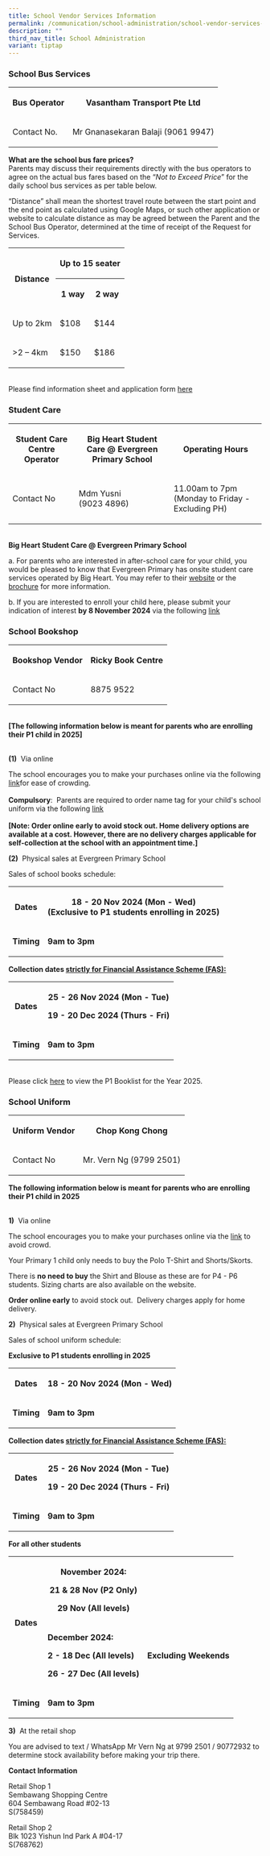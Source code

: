 ```yaml
---
title: School Vendor Services Information
permalink: /communication/school-administration/school-vendor-services-information/
description: ""
third_nav_title: School Administration
variant: tiptap
---
```

<h3>School Bus Services</h3>
<table style="minWidth: 50px">
<colgroup>
<col>
<col>
</colgroup>
<tbody>
<tr>
<th rowspan="1" colspan="1">
<p><strong>Bus Operator</strong>
</p>
</th>
<th rowspan="1" colspan="1">
<p><strong>Vasantham Transport Pte Ltd</strong>
</p>
</th>
</tr>
<tr>
<td rowspan="1" colspan="1">
<p>Contact No.</p>
</td>
<td rowspan="1" colspan="1">
<p>Mr Gnanasekaran Balaji (9061 9947)</p>
</td>
</tr>
</tbody>
</table>
<p><strong>What are the school bus fare prices?</strong>
<br>Parents may discuss their requirements directly with the bus operators
to agree on the actual bus fares based on the “<em>Not to Exceed Price</em>”
for the daily school bus services as per table below.</p>
<p>“Distance” shall mean the shortest travel route between the start point
and the end point as calculated using Google Maps, or such other application
or website to calculate distance as may be agreed between the Parent and
the School Bus Operator, determined at the time of receipt of the Request
for Services.</p>
<table style="minWidth: 75px">
<colgroup>
<col>
<col>
<col>
</colgroup>
<tbody>
<tr>
<th rowspan="2" colspan="1">
<p><strong>Distance</strong>
</p>
</th>
<th rowspan="1" colspan="2">
<p><strong>Up to 15 seater</strong>
</p>
</th>
</tr>
<tr>
<th rowspan="1" colspan="1">
<p>1 way</p>
</th>
<th rowspan="1" colspan="1">
<p>2 way</p>
</th>
</tr>
<tr>
<td rowspan="1" colspan="1">
<p>Up to 2km</p>
</td>
<td rowspan="1" colspan="1">
<p>$108</p>
</td>
<td rowspan="1" colspan="1">
<p>$144</p>
</td>
</tr>
<tr>
<td rowspan="1" colspan="1">
<p>&gt;2 – 4km</p>
</td>
<td rowspan="1" colspan="1">
<p>$150</p>
</td>
<td rowspan="1" colspan="1">
<p>$186</p>
</td>
</tr>
</tbody>
</table>
<p>
<br>Please find information sheet and application form&nbsp;<a href="/files/Administration/School Bus/School_Bus_Application_Form___2025.pdf" rel="noopener nofollow" target="_blank">here</a>
</p>
<h3>Student Care</h3>
<table style="minWidth: 75px">
<colgroup>
<col>
<col>
<col>
</colgroup>
<tbody>
<tr>
<th rowspan="1" colspan="1">
<p>Student Care Centre Operator</p>
</th>
<th rowspan="1" colspan="1">
<p>Big Heart Student Care @ Evergreen Primary School</p>
</th>
<th rowspan="1" colspan="1">
<p>Operating Hours</p>
</th>
</tr>
<tr>
<td rowspan="1" colspan="1">
<p>Contact No</p>
</td>
<td rowspan="1" colspan="1">
<p>Mdm Yusni
<br>(9023 4896)</p>
</td>
<td rowspan="1" colspan="1">
<p>11.00am to 7pm (Monday to Friday - Excluding PH)</p>
</td>
</tr>
</tbody>
</table>
<p>
<br><strong>Big Heart Student Care @ Evergreen Primary School</strong>
</p>
<p>a.&nbsp;For parents who are interested in after-school care for your child,
you would be pleased to know that Evergreen Primary has onsite student
care services operated by Big Heart. You may refer to their <a href="https://bigheartstudentcare.com/" rel="noopener nofollow" target="_blank">website</a> or
the <a href="/files/Big Heart/9REG_Cover_Letter_v6_Registration_Letter.pdf" rel="noopener noreferrer nofollow" target="_blank">brochure</a> for
more information.</p>
<p>b.&nbsp;If you are interested to enroll your child here, please submit
your indication of interest&nbsp;<strong>by 8 November 2024</strong>&nbsp;via
the following <a href="https://bigheartstudentcare.com/interest/" rel="noopener nofollow" target="_blank">link</a>
</p>
<p></p>
<h3>School Bookshop</h3>
<table style="minWidth: 50px">
<colgroup>
<col>
<col>
</colgroup>
<tbody>
<tr>
<th rowspan="1" colspan="1">
<p>Bookshop Vendor</p>
</th>
<th rowspan="1" colspan="1">
<p>Ricky Book Centre</p>
</th>
</tr>
<tr>
<td rowspan="1" colspan="1">
<p>Contact No</p>
</td>
<td rowspan="1" colspan="1">
<p>8875 9522</p>
</td>
</tr>
</tbody>
</table>
<p>
<br><strong>[The following information below is meant for parents who are enrolling their P1 child in 2025]</strong>
</p>
<p>
<br><strong>(1)</strong>&nbsp; Via online</p>
<p>The school encourages you to make your purchases online via the following
<a href="http://www.rickybookcentre.com.sg/" rel="noopener nofollow" target="_blank">link</a>for ease of crowding.
<br>
<br><strong>Compulsory</strong>: &nbsp;Parents are required to order name
tag for your child's school uniform via the following <a href="https://www.rickybookcentre.com.sg/index.php?route=checkout/tagorder" rel="noopener nofollow" target="_blank">link</a>
<br>
<br><strong>[Note: Order online early&nbsp;to avoid stock out. Home delivery options are available at a cost. However, there are no delivery charges applicable for self-collection at the school with an appointment time.]</strong>
</p>
<p><strong>(2)</strong>&nbsp;&nbsp;Physical sales at Evergreen Primary School&nbsp;</p>
<p>Sales of school books schedule:</p>
<table style="minWidth: 50px">
<colgroup>
<col>
<col>
</colgroup>
<tbody>
<tr>
<th rowspan="1" colspan="1">
<p>Dates</p>
</th>
<th rowspan="1" colspan="1">
<p>18 - 20 Nov 2024 (Mon - Wed)
<br>(Exclusive to P1 students enrolling in 2025)</p>
</th>
</tr>
<tr>
<td rowspan="1" colspan="1">
<p><strong>Timing</strong>
</p>
</td>
<td rowspan="1" colspan="1">
<p><strong>9am to 3pm</strong>
</p>
</td>
</tr>
</tbody>
</table>
<p><strong>Collection dates <u>strictly for Financial Assistance Scheme (FAS):</u></strong>
</p>
<table style="minWidth: 50px">
<colgroup>
<col>
<col>
</colgroup>
<tbody>
<tr>
<th rowspan="1" colspan="1">
<p>Dates</p>
</th>
<th rowspan="1" colspan="1">
<p>25 - 26 Nov 2024 (Mon - Tue)</p>
<p>19 - 20 Dec 2024 (Thurs - Fri)</p>
</th>
</tr>
<tr>
<td rowspan="1" colspan="1">
<p><strong>Timing</strong>
</p>
</td>
<td rowspan="1" colspan="1">
<p><strong>9am to 3pm</strong>
</p>
</td>
</tr>
</tbody>
</table>
<p>
<br>Please click <a href="/files/Administration/Booklist 2025/Copy_of_Evergreen_Primary_School___Booklist_for_AY2025___caa_251024__002_.pdf" rel="noopener nofollow" target="_blank">here</a> to
view the P1 Booklist for the Year 2025.</p>
<h3>School Uniform</h3>
<table style="minWidth: 50px">
<colgroup>
<col>
<col>
</colgroup>
<tbody>
<tr>
<th rowspan="1" colspan="1">
<p>Uniform Vendor</p>
</th>
<th rowspan="1" colspan="1">
<p>Chop Kong Chong</p>
</th>
</tr>
<tr>
<td rowspan="1" colspan="1">
<p>Contact No</p>
</td>
<td rowspan="1" colspan="1">
<p>Mr. Vern Ng (9799 2501)</p>
</td>
</tr>
</tbody>
</table>
<p><strong>The following information below is meant for parents who are enrolling their P1 child in 2025</strong>
</p>
<p>
<br><strong>1)</strong>&nbsp; Via online</p>
<p>The school encourages you to make your purchases online via the <a href="https://www.euniforms.com.sg/shop/product-category/primary-schools/egps/" rel="noopener nofollow" target="_blank">link</a>&nbsp;to
avoid crowd.&nbsp;</p>
<p>Your Primary 1 child only needs to buy the Polo T-Shirt and Shorts/Skorts.</p>
<p>There is&nbsp;<strong>no need to buy</strong>&nbsp;the Shirt and Blouse
as these are for P4 - P6 students. Sizing charts are also available on
the website. &nbsp;</p>
<p><strong>Order online early</strong>&nbsp;to avoid stock out. &nbsp;Delivery
charges&nbsp;apply for home delivery.
<br>
</p>
<p><strong>2)</strong> &nbsp;Physical sales at Evergreen Primary School&nbsp;&nbsp;</p>
<p>Sales of school uniform schedule:</p>
<p><strong>Exclusive to P1 students enrolling in 2025</strong>
</p>
<table style="minWidth: 50px">
<colgroup>
<col>
<col>
</colgroup>
<tbody>
<tr>
<th rowspan="1" colspan="1">
<p>Dates</p>
</th>
<th rowspan="1" colspan="1">
<p>18 - 20 Nov 2024 (Mon - Wed)</p>
</th>
</tr>
<tr>
<td rowspan="1" colspan="1">
<p><strong>Timing</strong>
</p>
</td>
<td rowspan="1" colspan="1">
<p><strong>9am to 3pm</strong>
</p>
</td>
</tr>
</tbody>
</table>
<p><strong>Collection dates <u>strictly for Financial Assistance Scheme (FAS):</u></strong>
</p>
<table style="minWidth: 50px">
<colgroup>
<col>
<col>
</colgroup>
<tbody>
<tr>
<th rowspan="1" colspan="1">
<p>Dates</p>
</th>
<th rowspan="1" colspan="1">
<p>25 - 26 Nov 2024 (Mon - Tue)</p>
<p>19 - 20 Dec 2024 (Thurs - Fri)</p>
</th>
</tr>
<tr>
<td rowspan="1" colspan="1">
<p><strong>Timing</strong>
</p>
</td>
<td rowspan="1" colspan="1">
<p><strong>9am to 3pm</strong>
</p>
</td>
</tr>
</tbody>
</table>
<p><strong>For all other students</strong>
</p>
<table style="minWidth: 75px">
<colgroup>
<col>
<col>
<col>
</colgroup>
<tbody>
<tr>
<th rowspan="2" colspan="1">
<p>Dates</p>
</th>
<th rowspan="1" colspan="1">
<p>November 2024:</p>
<p>21 &amp; 28 Nov (P2 Only)</p>
<p>29 Nov (All levels)</p>
</th>
<th rowspan="1" colspan="1">
<p></p>
</th>
</tr>
<tr>
<td rowspan="1" colspan="1">
<p><strong>December 2024: </strong>
</p>
<p><strong>2 - 18 Dec (All levels)</strong>
</p>
<p><strong>26 - 27 Dec (All levels)</strong>
</p>
</td>
<td rowspan="1" colspan="1">
<p><strong>Excluding Weekends</strong>
</p>
</td>
</tr>
<tr>
<td rowspan="1" colspan="1">
<p><strong>Timing</strong>
</p>
</td>
<td rowspan="1" colspan="2">
<p><strong>9am to 3pm</strong>
</p>
</td>
</tr>
</tbody>
</table>
<p><strong>3)</strong>&nbsp;&nbsp;At the retail shop</p>
<p>You are advised to text / WhatsApp Mr Vern Ng at&nbsp;9799 2501 / 90772932&nbsp;to
determine stock availability before making your trip there.</p>
<p><strong>Contact Information</strong>&nbsp;</p>
<p>Retail Shop 1
<br>Sembawang Shopping Centre
<br>604 Sembawang Road #02-13&nbsp;
<br>S(758459)</p>
<p>Retail Shop 2
<br>Blk 1023 Yishun Ind Park A #04-17
<br>S(768762)</p>